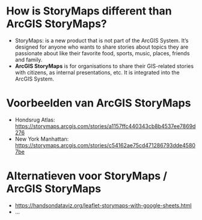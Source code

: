 # How is StoryMaps different than ArcGIS StoryMaps?
* StoryMaps: is a new product that is not part of the ArcGIS System. It’s designed for anyone who wants to share stories about topics they are passionate about like their favorite food, sports, music, places, friends and family.
* **ArcGIS StoryMaps** is for organisations to share their GIS-related stories with citizens, as internal presentations, etc. It is integrated into the ArcGIS System.</blockquote>

# Voorbeelden van ArcGIS StoryMaps
* Hondsrug Atlas: https://storymaps.arcgis.com/stories/a1157ffc440343cb8b4537ee7869d276
* New York Manhattan: https://storymaps.arcgis.com/stories/c54162ae75cd471286793dde45807be

# Alternatieven voor StoryMaps / ArcGIS StoryMaps
* https://handsondataviz.org/leaflet-storymaps-with-google-sheets.html
* ...

